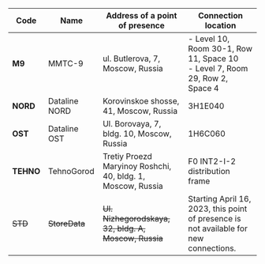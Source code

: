 
Code | Name | Address of a point of presence | Connection location
 --- | --- | --- | --- 
 **M9** |  ММТС-9 | ul. Butlerova, 7, Moscow, Russia |- Level 10, Room 30-1, Row 11, Space 10<br>- Level 7, Room 29, Row 2, Space 4
 **NORD** | Dataline NORD | Korovinskoe shosse, 41, Moscow, Russia | 3H1E040
 **OST** |  Dataline OST | Ul. Borovaya, 7, bldg. 10, Moscow, Russia | 1H6C060
 **TEHNO** | TehnoGorod | Tretiy Proezd Maryinoy Roshchi, 40, bldg. 1, Moscow, Russia | F0 INT2-I-2 distribution frame
 ~~STD~~ | ~~StoreData~~ | ~~Ul. Nizhegorodskaya, 32, bldg. A, Moscow, Russia~~ | Starting April 16, 2023, this point of presence is not available for new connections.


